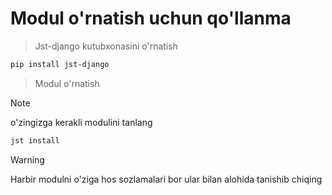# Modul o'rnatish uchun qo'llanma





> Jst-django kutubxonasini o'rnatish

```bash
pip install jst-django
```



> Modul o'rnatish

> [!NOTE]
>
> o'zingizga kerakli modulini tanlang



```bash
jst install
```



> [!WARNING]
>
> Harbir modulni o'ziga hos sozlamalari bor ular bilan alohida tanishib chiqing




